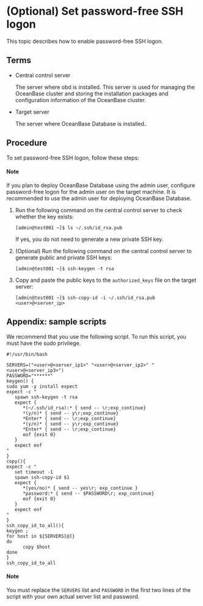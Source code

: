 # (Optional) Set password-free SSH logon

This topic describes how to enable password-free SSH logon.

## Terms

* Central control server

   The server where obd is installed. This server is used for managing the OceanBase cluster and storing the installation packages and configuration information of the OceanBase cluster.

* Target server

   The server where OceanBase Database is installed..

## Procedure

To set password-free SSH logon, follow these steps:

<main id="notice" type='explain'>
  <h4>Note</h4>
  <p>If you plan to deploy OceanBase Database using the admin user, configure password-free logon for the admin user on the target machine. It is recommended to use the admin user for deploying OceanBase Database.</p>
</main>

1. Run the following command on the central control server to check whether the key exists:

   ```shell
   [admin@test001 ~]$ ls ~/.ssh/id_rsa.pub
   ```

   If yes, you do not need to generate a new private SSH key.

2. (Optional) Run the following command on the central control server to generate public and private SSH keys:

   ```shell
   [admin@test001 ~]$ ssh-keygen -t rsa
   ```

3. Copy and paste the public keys to the `authorized_keys` file on the target server:

   ```shell
   [admin@test001 ~]$ ssh-copy-id -i ~/.ssh/id_rsa.pub <user>@<server_ip>
   ```

## Appendix: sample scripts

We recommend that you use the following script. To run this script, you must have the sudo privilege.

```shell
#!/usr/bin/bash
   
SERVERS=("<user>@<server_ip1>" "<user>@<server_ip2>" "<user>@<server_ip3>")
PASSWORD="******"
keygen() {
sudo yum -y install expect
expect -c "
   spawn ssh-keygen -t rsa
   expect {
      *(~/.ssh/id_rsa):* { send -- \r;exp_continue}
      *(y/n)* { send -- y\r;exp_continue}
      *Enter* { send -- \r;exp_continue}
      *(y/n)* { send -- y\r;exp_continue}
      *Enter* { send -- \r;exp_continue}
      eof {exit 0}
   }
   expect eof
"
}
copy(){
expect -c "
   set timeout -1
   spawn ssh-copy-id $1
   expect {
      *(yes/no)* { send -- yes\r; exp_continue }
      *password:* { send -- $PASSWORD\r; exp_continue}
      eof {exit 0}
   }
   expect eof
"
}
ssh_copy_id_to_all(){
keygen ;
for host in ${SERVERS[@]}
do
      copy $host
done
}
ssh_copy_id_to_all
```

  <main id="notice" type='notice'>
    <h4>Note</h4>
    <p>You must replace the <code>SERVERS</code> list and <code>PASSWORD</code> in the first two lines of the script with your own actual server list and password. </p>
  </main>
